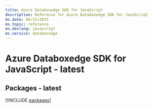 ```yaml
---
title: Azure Databoxedge SDK for JavaScript
description: Reference for Azure Databoxedge SDK for JavaScript
ms.date: 04/15/2025
ms.topic: reference
ms.devlang: javascript
ms.service: databoxedge
---
```

# Azure Databoxedge SDK for JavaScript - latest
## Packages - latest
[!INCLUDE [packages](databoxedge-index.md)]